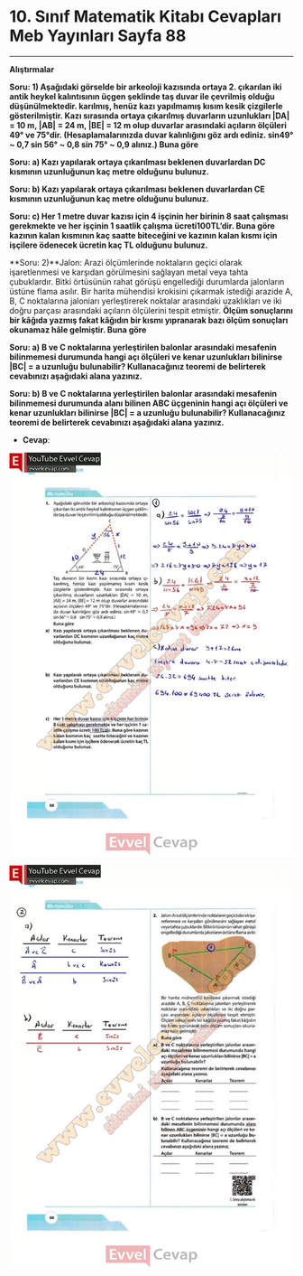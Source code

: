# 10. Sınıf Matematik Kitabı Cevapları Meb Yayınları Sayfa 88

---

**Alıştırmalar**

**Soru: 1) Aşağıdaki görselde bir arkeoloji kazısında ortaya 2. çıkarılan iki antik heykel kalıntısının üçgen şeklinde taş duvar ile çevrilmiş olduğu düşünülmektedir. karılmış, henüz kazı yapılmamış kısım kesik çizgilerle gösterilmiştir. Kazı sırasında ortaya çıkarılmış duvarların uzunlukları |DA| = 10 m, |AB| = 24 m, |BE| = 12 m olup duvarlar arasındaki açıların ölçüleri 49° ve 75°dir. (Hesaplamalarınızda duvar kalınlığını göz ardı ediniz. sin49° ~ 0,7 sin 56° ~ 0,8 sin 75° ~ 0,9 alınız.) Buna göre**

**Soru: a) Kazı yapılarak ortaya çıkarılması beklenen duvarlardan DC kısmının uzunluğunun kaç metre olduğunu bulunuz.**

**Soru: b) Kazı yapılarak ortaya çıkarılması beklenen duvarlardan CE kısmının uzunluğunun kaç metre olduğunu bulunuz.**

**Soru: c) Her 1 metre duvar kazısı için 4 işçinin her birinin 8 saat çalışması gerekmekte ve her işçinin 1 saatlik çalışma ücreti100TL’dir. Buna göre kazının kalan kısmının kaç saatte biteceğini ve kazının kalan kısmı için işçilere ödenecek ücretin kaç TL olduğunu bulunuz.**

**Soru: 2)**Jalon: Arazi ölçümlerinde noktaların geçici olarak işaretlenmesi ve karşıdan görülmesini sağlayan metal veya tahta çubuklardır. Bitki örtüsünün rahat görüşü engellediği durumlarda jalonların üstüne flama asılır. Bir harita mühendisi krokisini çıkarmak istediği arazide A, B, C noktalarına jaloniarı yerleştirerek noktalar arasındaki uzaklıkları ve iki doğru parçası arasındaki açıların ölçülerini tespit etmiştir. **Ölçüm sonuçlarını bir kâğıda yazmış fakat kâğıdın bir kısmı yıpranarak bazı ölçüm sonuçları okunamaz hâle gelmiştir. Buna göre**

**Soru: a) B ve C noktalarına yerleştirilen balonlar arasındaki mesafenin bilinmemesi durumunda hangi açı ölçüleri ve kenar uzunlukları bilinirse |BC| = a uzunluğu bulunabilir? Kullanacağınız teoremi de belirterek cevabınızı aşağıdaki alana yazınız.**

**Soru: b) B ve C noktalarına yerleştirilen balonlar arasındaki mesafenin bilinmemesi durumunda alanı bilinen ABC üçgeninin hangi açı ölçüleri ve kenar uzunlukları bilinirse |BC| = a uzunluğu bulunabilir? Kullanacağınız teoremi de belirterek cevabınızı aşağıdaki alana yazınız.**

-   **Cevap**:

![Image 1](./image_1.webp)

![Image 2](./image_2.webp)